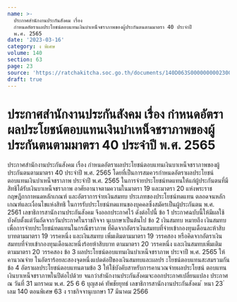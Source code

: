 ```yaml
---
name: >-
  ประกาศสำนักงานประกันสังคม เรื่อง
  กำหนดอัตราผลประโยชน์ตอบแทนเงินบำเหน็จชราภาพของผู้ประกันตนตามมาตรา 40 ประจำปี
  พ.ศ. 2565
date: '2023-03-16'
category: ง พิเศษ
volume: 140
section: 63
page: 23
source: 'https://ratchakitcha.soc.go.th/documents/140D063S0000000002300.pdf'
draft: true
---
```


# ประกาศสำนักงานประกันสังคม เรื่อง กำหนดอัตราผลประโยชน์ตอบแทนเงินบำเหน็จชราภาพของผู้ประกันตนตามมาตรา 40 ประจำปี พ.ศ. 2565

ประกาศสำนักงานประกันสังคม เรื่อง กำหนดอัตราผลประโยชน์ตอบแทนเงินบาเหน็จชราภาพของผู้ประกันตนตามมาตรา 40 ประจำปี พ.ศ. 2565 โดยที่เป็นการสมควรกำหนดอัตราผลประโยชน์ตอบแทนเงินบำเหน็จชราภาพ ประจำปี พ.ศ. 2565 ในการจ่ายประโยชน์ทดแทนให้แก่ผู้ประกันตนที่มีสิทธิได้รับเงินบาเหน็จชราภาพ อาศัยอานาจตามความในมาตรา 19 และมาตรา 20 แห่งพระราชกฤษฎีกากาหนดหลักเกณฑ์ และอัตราการจ่ายเงินสมทบ ประเภทของประโยชน์ทดแทน ตลอดจนหลักเกณฑ์และเงื่อนไขแห่งสิทธิ ในการรับประโยชน์ทดแทนของบุคคลซึ่งสมัครเป็นผู้ประกันตน พ.ศ. 2561 เลขาธิการสานักงานประกันสังคม จึงออกประกาศไว้ ดังต่อไปนี้ ข้อ 1 ประกาศฉบับนี้ให้มีผลใช้บังคับตั้งแต่วันถัดจากวันประกาศในราชกิจจา นุเบกษาเป็นต้นไป ข้อ 2 เงินสมทบ หมายถึง เงินสมทบเพื่อการจ่ายประโยชน์ทดแทนในกรณีชราภาพ ที่คิดจากอัตราเงินสมทบที่จ่ายเข้ากองทุนเดือนละห้าสิบบาทตามมาตรา 19 วรรคหนึ่ง และเงินสมทบ เพิ่มเติมตามมาตรา 19 วรรคสอง หรือคิดจากอัตราเงินสมทบที่จ่ายเข้ากองทุนเดือนละหนึ่งร้อยห้าสิบบาท ตามมาตรา 20 วรรคหนึ่ง และเงินสมทบเพิ่มเติมตามมาตรา 20 วรรคสอง ข้อ 3 ผลประโยชน์ตอบแทนเงินบำเหน็จชราภาพ ประจาปี พ.ศ. 2565 ให้คานวณจ่าย ในอัตราร้อยละสองจุดหนึ่งแปดต่อปีของเงินสมทบและผลปร ะโยชน์ตอบแทนสะสมรวมกัน ข้อ 4 อัตราผลประโยชน์ตอบแทนตามข้อ 3 ให้ใช้บังคับสาหรับการคานวณจ่ายผลประโยชน์ ตอบแทนเงินบาเหน็จชราภาพในปีต่อไปด้วย จนกว่าสำนักงานประกันสังคมจะออกประกาศเปลี่ยนแปลง ประกาศ ณ วันที่ 31 มกราคม พ.ศ. 25 6 6 บุญสงค์ ทัพชัยยุทธ์ เลขาธิการสานักงานประกันสังคม ้ หนา 23 ่ เลม 140 ตอนพิเศษ 63 ง ราชกิจจานุเบกษา 17 มีนาคม 2566
